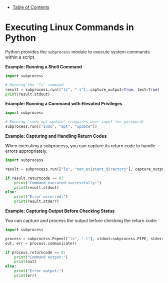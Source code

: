 * [Table of Contents](./index.md)

# Executing Linux Commands in Python

Python provides the `subprocess` module to execute system commands within a script.

**Example: Running a Shell Command**

```python
import subprocess

# Running the 'ls' command
result = subprocess.run(["ls", "-l"], capture_output=True, text=True)
print(result.stdout)
```

**Example: Running a Command with Elevated Privileges**

```python
import subprocess

# Running 'sudo apt update' (requires user input for password)
subprocess.run(["sudo", "apt", "update"])
```
**Example: Capturing and Handling Return Codes**

When executing a subprocess, you can capture its return code to handle errors appropriately.

```python
import subprocess

result = subprocess.run(["ls", "non_existent_directory"], capture_output=True, text=True)

if result.returncode == 0:
    print("Command executed successfully:")
    print(result.stdout)
else:
    print("Error occurred:")
    print(result.stderr)
```

**Example: Capturing Output Before Checking Status**

You can capture and process the output before checking the return code:

```python
import subprocess

process = subprocess.Popen(["ls", "-l"], stdout=subprocess.PIPE, stderr=subprocess.PIPE, text=True)
out, err = process.communicate()

if process.returncode == 0:
    print("Command output:")
    print(out)
else:
    print("Error output:")
    print(err)
```
